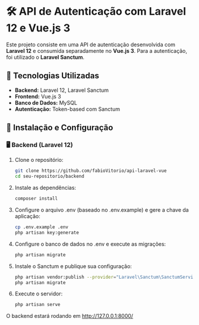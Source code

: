 # 🛠️ API de Autenticação com Laravel 12 e Vue.js 3  

Este projeto consiste em uma API de autenticação desenvolvida com **Laravel 12** e consumida separadamente no **Vue.js 3**. Para a autenticação, foi utilizado o **Laravel Sanctum**.  

## 🚀 Tecnologias Utilizadas  

- **Backend:** Laravel 12, Laravel Sanctum  
- **Frontend:** Vue.js 3  
- **Banco de Dados:** MySQL
- **Autenticação:** Token-based com Sanctum  

## 📌 Instalação e Configuração  

### 🖥️ Backend (Laravel 12)  

1. Clone o repositório:  
   ```bash
   git clone https://github.com/fabioVitorio/api-laravel-vue
   cd seu-repositorio/backend
   ```
   
2. Instale as dependências:  
   ```bash
   composer install
   ```

3. Configure o arquivo .env (baseado no .env.example) e gere a chave da aplicação:  
   ```bash
   cp .env.example .env
   php artisan key:generate
   ```

4. Configure o banco de dados no .env e execute as migrações:  
   ```bash
   php artisan migrate
   ```

5. Instale o Sanctum e publique sua configuração:  
   ```bash
   php artisan vendor:publish --provider="Laravel\Sanctum\SanctumServiceProvider"
   php artisan migrate
   ```
   
6. Execute o servidor:  
   ```bash
   php artisan serve
   ```

O backend estará rodando em http://127.0.0.1:8000/

